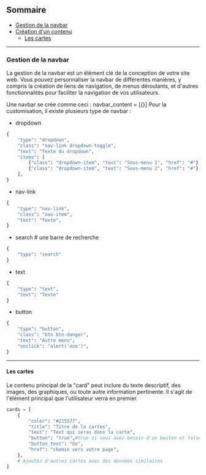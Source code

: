 ## Sommaire
- [Gestion de la navbar](#gestion-de-la-navbar)
- [Création d'un contenu](#création-dun-contenu)
    - [Les cartes](#les-cartes)

---

### Gestion de la navbar

La gestion de la navbar est un élément clé de la conception de votre site web. Vous pouvez personnaliser la navbar de différentes manières, y compris la création de liens de navigation, de menus déroulants, et d'autres fonctionnalités pour faciliter la navigation de vos utilisateurs.

Une navbar se crée comme ceci : navbar_content = [{}]
Pour la customisation, il existe plusieurs type de navbar :
- dropdown
```python
{
    "type": "dropdown",
    "class": "nav-link dropdown-toggle",
    "text": "Texte du dropdown",
    "items": [
        {"class": "dropdown-item", "text": "Sous-menu 1", "href": "#"},
        {"class": "dropdown-item", "text": "Sous-menu 2", "href": "#"},
    ],
}
```
- nav-link
```python
{
    "type": "nav-link",
    "class": "nav-item",
    "text": "Texte",
}
```
- search # une barre de recherche
```python
{
    "type": "search"
}
```
- text 
```python
{
    "type": "text",
    "text": "Texte"
}
```
- button 
```python
{
    "type": "button",
    "class": "btn btn-danger",
    "text": "Autre menu",
    "onclick": "alert('ooo')",
}
```


---

#### Les cartes

 Le contenu principal de la "card" peut inclure du texte descriptif, des images, des graphiques, ou toute autre information pertinente. Il s'agit de l'élément principal que l'utilisateur verra en premier.

```python
cards = [
    {
        "color": "#215577",
        "title": "Titre de la cartes",
        "text": "Text qui seras dans la carte",
        "button": "true",#true si vous avez besoin d'un bouton et false si vous n'en vouler pas 
        "button_text": "Go",
        "href": "chemin vers votre page",
    },
    # Ajoutez d'autres cartes avec des données similaires
]
```
